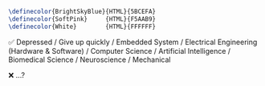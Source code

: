 <!-- # LittleYe233's Profile -->

```latex
\definecolor{BrightSkyBlue}{HTML}{5BCEFA}
\definecolor{SoftPink}     {HTML}{F5AAB9}
\definecolor{White}        {HTML}{FFFFFF}
```

<!--
### Hi there 👋

**LittleYe233/LittleYe233** is a ✨ _special_ ✨ repository because its `README.md` (this file) appears on your GitHub profile.

Here are some ideas to get you started:

- 🔭 I’m currently working on ...
- 🌱 I’m currently learning ...
- 👯 I’m looking to collaborate on ...
- 🤔 I’m looking for help with ...
- 💬 Ask me about ...
- 📫 How to reach me: ...
- 😄 Pronouns: ...
- ⚡ Fun fact: ...
-->

<!-- ![madneal's github stats](https://github-readme-stats.vercel.app/api?username=LittleYe233&show_icons=true&theme=radical) 

[![Top Langs](https://github-readme-stats.vercel.app/api/top-langs/?username=LittleYe233&layout=compact&theme=dracula)](https://github.com/LittleYe233) -->

✅ Depressed / Give up quickly / Embedded System / Electrical Engineering (Hardware & Software) / Computer Science / Artificial Intelligence / Biomedical Science / Neuroscience / Mechanical

❌ ...?
